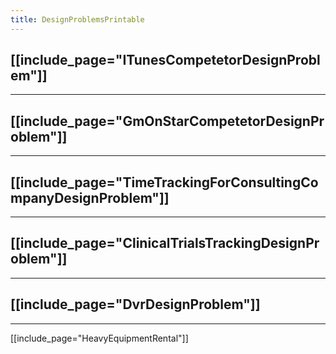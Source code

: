 ```yaml
---
title: DesignProblemsPrintable
---
```

[[include_page="ITunesCompetetorDesignProblem"]]
----
----
[[include_page="GmOnStarCompetetorDesignProblem"]]
----
----
[[include_page="TimeTrackingForConsultingCompanyDesignProblem"]]
----
----
[[include_page="ClinicalTrialsTrackingDesignProblem"]]
----
----
[[include_page="DvrDesignProblem"]]
----
----
[[include_page="HeavyEquipmentRental"]]
